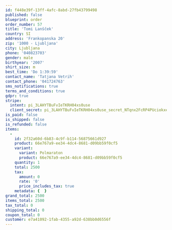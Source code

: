 ```yaml
---
id: f448e39f-13ff-4afc-8abd-27fb43799498
published: false
blueprint: order
order_number: 57
title: 'Tomi Lanšček'
country: SI
address: 'Frankopanska 20'
zip: '1000 - Ljubljana'
city: Ljubljana
phone: '040823703'
gender: male
birthyear: '2007'
shirt_size: m
best_time: 'Do 1:39:59'
contact_name: 'Tatjana Vetrih'
contact_phone: '041724763'
sms_notifications: true
terms_and_conditions: true
gdpr: true
stripe:
  intent: pi_3LAHYTBuFvIeTKRH04xs0use
  client_secret: pi_3LAHYTBuFvIeTKRH04xs0use_secret_NTqnx2FcRP4PUciokxeuBeWJf
is_paid: false
is_shipped: false
is_refunded: false
items:
  -
    id: 2f32a60d-6b83-4c9f-b114-56875661d927
    product: 66e767a9-ee34-4dc4-8681-d09bb59f0cf5
    variant:
      variant: Polmaraton
      product: 66e767a9-ee34-4dc4-8681-d09bb59f0cf5
    quantity: 1
    total: 2500
    tax:
      amount: 0
      rate: '0'
      price_includes_tax: true
    metadata: {  }
grand_total: 2500
items_total: 2500
tax_total: 0
shipping_total: 0
coupon_total: 0
customer: e7a41092-1fab-4355-a92d-638bb0d6556f
---
```

